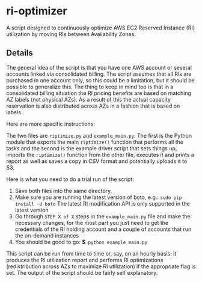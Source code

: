 # ri-optimizer
A script designed to continuously optimize AWS EC2 Reserved Instance (RI) utilization by moving RIs between Availability Zones.

## Details

The general idea of the script is that you have one AWS account or several accounts linked via consolidated billing. The script assumes that all RIs are purchased in one account only, so this could be a limitation, but it should be possible to generalize this. The thing to keep in mind too is that in a consolidated billing situation the RI pricing benefits are based on matching AZ labels (not physical AZs). As a result of this the actual capacity reservation is also distributed across AZs in a fashion that is based on labels. 

Here are more specific instructions:

The two files are `riptimize.py` and `example_main.py`. The first is the Python module that exports the main `riptimize()` function that performs all the tasks and the second is the example driver script that sets things up, imports the `riptimize()` function from the other file, executes it and prints a report as well as saves a copy in CSV format and potentially uploads it to S3.

Here is what you need to do a trial run of the script:

1. Save both files into the same directory.
2. Make sure you are running the latest version of boto, e.g.: `sudo pip install -U boto`
The latest RI modification API is only supported in the latest version
3. Go through `STEP X of X` steps in the `example_main.py` file and make the necessary changes, for the most part you just need to get the credentials of the RI holding account and a couple of accounts that run the on-demand instances
4. You should be good to go: **$**` python example_main.py`

This script can be run from time to time or, say, on an hourly basis: it produces the RI utilization report and performs RI optimizations (redistribution across AZs to maximize RI utilization) if the appropriate flag is set. The output of the script should be fairly self explanatory.
